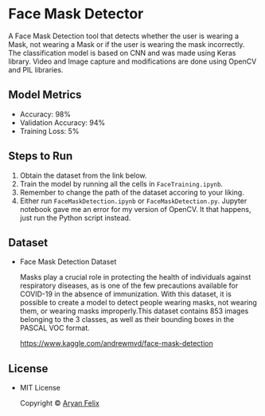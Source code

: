 # Face Mask Detector
A Face Mask Detection tool that detects whether the user is wearing a Mask, not wearing a Mask or if the user is wearing the mask incorrectly. The classification model is based on CNN and was made using Keras library. Video and Image capture and modifications are done using OpenCV and PIL libraries.

## Model Metrics
* Accuracy: 98%
* Validation Accuracy: 94%
* Training Loss: 5%

## Steps to Run
1. Obtain the dataset from the link below.
2. Train the model by running all the cells in `FaceTraining.ipynb`.
3. Remember to change the path of the dataset accoring to your liking.
4. Either run `FaceMaskDetection.ipynb` or `FaceMaskDetection.py`. Jupyter notebook gave me an error for my version of OpenCV. It that happens, just run the Python script instead.

## Dataset
* Face Mask Detection Dataset
    
    Masks play a crucial role in protecting the health of individuals against respiratory diseases, as is one of the few precautions available for COVID-19 in the absence of immunization. With this dataset, it is possible to create a model to detect people wearing masks, not wearing them, or wearing masks improperly.This dataset contains 853 images belonging to the 3 classes, as well as their bounding boxes in the PASCAL VOC format.
    
    https://www.kaggle.com/andrewmvd/face-mask-detection


## License
* MIT License

    Copyright © [Aryan Felix](https://github.com/AryanFelix)